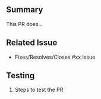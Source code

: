 ## Summary

This PR does...

## Related Issue

<!-- Just state the issue without Fixes/Resolves/Closes if it does not complete the issue -->

* Fixes/Resolves/Closes #xx Issue

## Testing 

1. Steps to test the PR
